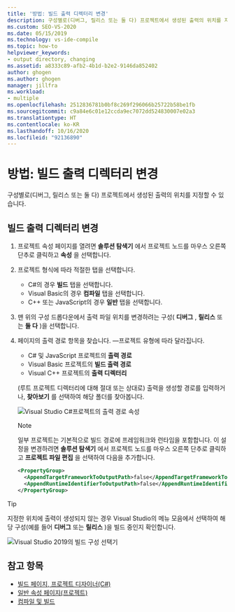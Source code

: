 ```yaml
---
title: '방법: 빌드 출력 디렉터리 변경'
description: 구성별로(디버그, 릴리스 또는 둘 다) 프로젝트에서 생성된 출력의 위치를 지정할 수 있는 방법을 알아봅니다.
ms.custom: SEO-VS-2020
ms.date: 05/15/2019
ms.technology: vs-ide-compile
ms.topic: how-to
helpviewer_keywords:
- output directory, changing
ms.assetid: a8333c89-afb2-4b1d-b2e2-9146da852402
author: ghogen
ms.author: ghogen
manager: jillfra
ms.workload:
- multiple
ms.openlocfilehash: 2512836781b0bf8c269f296066b25722b58be1fb
ms.sourcegitcommit: c9a84e6c01e12ccda9ec7072dd524830007e02a3
ms.translationtype: HT
ms.contentlocale: ko-KR
ms.lasthandoff: 10/16/2020
ms.locfileid: "92136890"
---
```

# <a name="how-to-change-the-build-output-directory"></a>방법: 빌드 출력 디렉터리 변경

구성별로(디버그, 릴리스 또는 둘 다) 프로젝트에서 생성된 출력의 위치를 지정할 수 있습니다.

## <a name="change-the-build-output-directory"></a>빌드 출력 디렉터리 변경

1. 프로젝트 속성 페이지를 열려면 **솔루션 탐색기** 에서 프로젝트 노드를 마우스 오른쪽 단추로 클릭하고 **속성** 을 선택합니다.

2. 프로젝트 형식에 따라 적절한 탭을 선택합니다.

   - C#의 경우 **빌드** 탭을 선택합니다.
   - Visual Basic의 경우 **컴파일** 탭을 선택합니다.
   - C++ 또는 JavaScript의 경우 **일반** 탭을 선택합니다.

3. 맨 위의 구성 드롭다운에서 출력 파일 위치를 변경하려는 구성( **디버그** , **릴리스** 또는 **둘 다** )을 선택합니다.

4. 페이지의 출력 경로 항목을 찾습니다. &mdash;프로젝트 유형에 따라 달라집니다.

   - C# 및 JavaScript 프로젝트의 **출력 경로**
   - Visual Basic 프로젝트의 **빌드 출력 경로**
   - Visual C++ 프로젝트의 **출력 디렉터리**

   (루트 프로젝트 디렉터리에 대해 절대 또는 상대로) 출력을 생성할 경로를 입력하거나, **찾아보기** 를 선택하여 해당 폴더를 찾아봅니다.

   ![Visual Studio C#프로젝트의 출력 경로 속성](media/output-path.png)
   
   > [!NOTE]
   > 일부 프로젝트는 기본적으로 빌드 경로에 프레임워크와 런타임을 포함합니다. 이 설정을 변경하려면 **솔루션 탐색기** 에서 프로젝트 노드를 마우스 오른쪽 단추로 클릭하고 **프로젝트 파일 편집** 을 선택하여 다음을 추가합니다.
   > ```xml
   > <PropertyGroup>
   >   <AppendTargetFrameworkToOutputPath>false</AppendTargetFrameworkToOutputPath>
   >   <AppendRuntimeIdentifierToOutputPath>false</AppendRuntimeIdentifierToOutputPath>
   > </PropertyGroup>
   > ```

> [!TIP]
> 지정한 위치에 출력이 생성되지 않는 경우 Visual Studio의 메뉴 모음에서 선택하여 해당 구성(예를 들어 **디버그** 또는 **릴리스** )을 빌드 중인지 확인합니다.
>
> ![Visual Studio 2019의 빌드 구성 선택기](media/build-configuration-chooser.png)

## <a name="see-also"></a>참고 항목

- [빌드 페이지, 프로젝트 디자이너(C#)](../ide/reference/build-page-project-designer-csharp.md)
- [일반 속성 페이지(프로젝트)](/cpp/build/reference/general-property-page-project)
- [컴파일 및 빌드](../ide/compiling-and-building-in-visual-studio.md)
